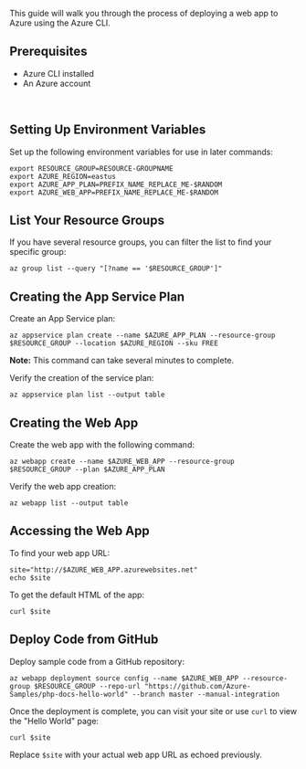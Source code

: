 This guide will walk you through the process of deploying a web app to Azure using the Azure CLI.

## Prerequisites

- Azure CLI installed  
- An Azure account

&nbsp;

## Setting Up Environment Variables

Set up the following environment variables for use in later commands:

```
export RESOURCE_GROUP=RESOURCE-GROUPNAME
export AZURE_REGION=eastus
export AZURE_APP_PLAN=PREFIX_NAME_REPLACE_ME-$RANDOM
export AZURE_WEB_APP=PREFIX_NAME_REPLACE_ME-$RANDOM
```

## List Your Resource Groups

If you have several resource groups, you can filter the list to find your specific group:

```
az group list --query "[?name == '$RESOURCE_GROUP']"
```

## Creating the App Service Plan

Create an App Service plan:

```
az appservice plan create --name $AZURE_APP_PLAN --resource-group $RESOURCE_GROUP --location $AZURE_REGION --sku FREE
```

**Note:** This command can take several minutes to complete.

Verify the creation of the service plan:

```
az appservice plan list --output table
```

## Creating the Web App

Create the web app with the following command:

```
az webapp create --name $AZURE_WEB_APP --resource-group $RESOURCE_GROUP --plan $AZURE_APP_PLAN
```

Verify the web app creation:

```
az webapp list --output table
```

## Accessing the Web App

To find your web app URL:

```
site="http://$AZURE_WEB_APP.azurewebsites.net"
echo $site
```

To get the default HTML of the app:

```
curl $site
```

## Deploy Code from GitHub

Deploy sample code from a GitHub repository:

```
az webapp deployment source config --name $AZURE_WEB_APP --resource-group $RESOURCE_GROUP --repo-url "https://github.com/Azure-Samples/php-docs-hello-world" --branch master --manual-integration
```

Once the deployment is complete, you can visit your site or use `curl` to view the "Hello World" page:

```
curl $site
```

Replace `$site` with your actual web app URL as echoed previously.
